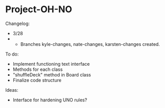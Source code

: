 # Project-OH-NO

Changelog:
* 3/28
* * Branches kyle-changes, nate-changes, karsten-changes created.

To do:

* Implement functioning text interface
* Methods for each class
* "shuffleDeck" method in Board class
* Finalize code structure

Ideas:

* Interface for hardening UNO rules?
